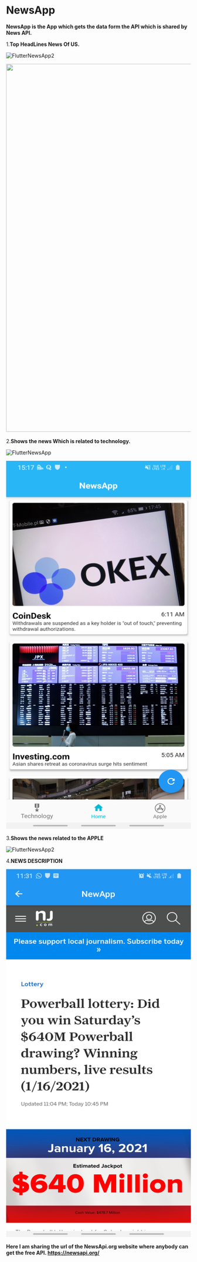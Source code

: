 # NewsApp

**NewsApp is the App which gets the data form the API which is shared by News API.**

1.**Top HeadLines News Of US.**



![FlutterNewsApp2](https://user-images.githubusercontent.com/64456168/96306232-eb6f4a00-101c-11eb-811e-9a68b25dabb4.jpeg)

<img src="https://user-images.githubusercontent.com/64456168/96246068-bedc1380-0fc5-11eb-981a-8400d2454e63.png" width="550" height="1000">


2.**Shows the news Which is related to technology.**

![FlutterNewsApp](https://user-images.githubusercontent.com/64456168/96306403-3d17d480-101d-11eb-8162-f04a7850966f.jpeg)


<img src="flutter_02.png" width="550" height="1000">


3.**Shows the news related to the APPLE**

![FlutterNewsApp2](https://user-images.githubusercontent.com/64456168/96306232-eb6f4a00-101c-11eb-811e-9a68b25dabb4.jpeg)



4.**NEWS DESCRIPTION**


<img src="flutter_05.png" width="550" height="1000">


**Here  I am sharing the url of the NewsApi.org website where anybody can get the free API.
https://newsapi.org/**

